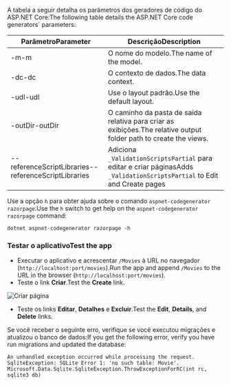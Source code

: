 <span data-ttu-id="29284-101">A tabela a seguir detalha os parâmetros dos geradores de código do ASP.NET Core:</span><span class="sxs-lookup"><span data-stu-id="29284-101">The following table details the ASP.NET Core code generators\` parameters:</span></span>

| <span data-ttu-id="29284-102">Parâmetro</span><span class="sxs-lookup"><span data-stu-id="29284-102">Parameter</span></span>               | <span data-ttu-id="29284-103">Descrição</span><span class="sxs-lookup"><span data-stu-id="29284-103">Description</span></span>|
| ----------------- | ------------ |
| <span data-ttu-id="29284-104">-m</span><span class="sxs-lookup"><span data-stu-id="29284-104">-m</span></span>  | <span data-ttu-id="29284-105">O nome do modelo.</span><span class="sxs-lookup"><span data-stu-id="29284-105">The name of the model.</span></span> |
| <span data-ttu-id="29284-106">-dc</span><span class="sxs-lookup"><span data-stu-id="29284-106">-dc</span></span>  | <span data-ttu-id="29284-107">O contexto de dados.</span><span class="sxs-lookup"><span data-stu-id="29284-107">The data context.</span></span> |
| <span data-ttu-id="29284-108">-udl</span><span class="sxs-lookup"><span data-stu-id="29284-108">-udl</span></span> | <span data-ttu-id="29284-109">Use o layout padrão.</span><span class="sxs-lookup"><span data-stu-id="29284-109">Use the default layout.</span></span> |
| <span data-ttu-id="29284-110">-outDir</span><span class="sxs-lookup"><span data-stu-id="29284-110">-outDir</span></span> | <span data-ttu-id="29284-111">O caminho da pasta de saída relativa para criar as exibições.</span><span class="sxs-lookup"><span data-stu-id="29284-111">The relative output folder path to create the views.</span></span> |
| <span data-ttu-id="29284-112">--referenceScriptLibraries</span><span class="sxs-lookup"><span data-stu-id="29284-112">--referenceScriptLibraries</span></span> | <span data-ttu-id="29284-113">Adiciona `_ValidationScriptsPartial` para editar e criar páginas</span><span class="sxs-lookup"><span data-stu-id="29284-113">Adds `_ValidationScriptsPartial` to Edit and Create pages</span></span> |

<span data-ttu-id="29284-114">Use a opção `h` para obter ajuda sobre o comando `aspnet-codegenerator razorpage`:</span><span class="sxs-lookup"><span data-stu-id="29284-114">Use the `h` switch to get help on the `aspnet-codegenerator razorpage` command:</span></span>

```console
dotnet aspnet-codegenerator razorpage -h
```
<a name="test"></a>
### <a name="test-the-app"></a><span data-ttu-id="29284-115">Testar o aplicativo</span><span class="sxs-lookup"><span data-stu-id="29284-115">Test the app</span></span>

* <span data-ttu-id="29284-116">Executar o aplicativo e acrescentar `/Movies` à URL no navegador (`http://localhost:port/movies`).</span><span class="sxs-lookup"><span data-stu-id="29284-116">Run the app and append `/Movies` to the URL in the browser (`http://localhost:port/movies`).</span></span>
* <span data-ttu-id="29284-117">Teste o link **Criar**.</span><span class="sxs-lookup"><span data-stu-id="29284-117">Test the **Create** link.</span></span>

 ![Criar página](../../tutorials/razor-pages/model/_static/conan.png)

<a name="scaffold"></a>

* <span data-ttu-id="29284-119">Teste os links **Editar**, **Detalhes** e **Excluir**.</span><span class="sxs-lookup"><span data-stu-id="29284-119">Test the **Edit**, **Details**, and **Delete** links.</span></span>

<span data-ttu-id="29284-120">Se você receber o seguinte erro, verifique se você executou migrações e atualizou o banco de dados:</span><span class="sxs-lookup"><span data-stu-id="29284-120">If you get the following error, verify you have run migrations and updated the database:</span></span>

```
An unhandled exception occurred while processing the request.
SqliteException: SQLite Error 1: 'no such table: Movie'.
Microsoft.Data.Sqlite.SqliteException.ThrowExceptionForRC(int rc, sqlite3 db)
```
